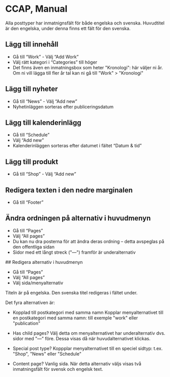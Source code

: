 # CCAP, Manual

Alla posttyper har inmatnignsfält för både engelska och svenska. Huvudtitel är den engelska, under denna finns ett fält för den svenska.

## Lägg till innehåll

- Gå till “Work” 
- Välj “Add Work”
- Välj rätt kategori i “Categories” till höger
- Det finns även en inmatningsbox som heter "Kronologi": här väljer ni år. Om ni vill lägga till fler år tal kan ni gå till "Work" > "Kronologi"

## Lägg till nyheter

- Gå till “News” 
- Välj “Add new”
- Nyhetinläggen sorteras efter publiceringsdatum

## Lägg till kalenderinlägg

- Gå till “Schedule” 
- Välj “Add new”
- Kalenderinläggen sorteras efter datumet i fältet “Datum & tid”

## Lägg till produkt

- Gå till “Shop” 
- Välj “Add new”

## Redigera texten i den nedre marginalen

- Gå till “Footer”

## Ändra ordningen på alternativ i huvudmenyn

- Gå till “Pages” 
- Välj “All pages”
- Du kan nu dra posterna för att ändra deras ordning – detta avspeglas på den offentliga sidan
- Sidor med ett långt streck ("—") framför är underalternativ

## Redigera alternativ i huvudmenyn

- Gå till “Pages” 
- Välj “All pages”
- Välj sida/menyalternativ

Titeln är på engelska. Den svenska titel redigeras i fältet under.

Det fyra alternativen är:

- Kopplad till postkategori med samma namn
Kopplar menyalternativet till en postkategori med samma namn: till exemple "work" eller "publication"

- Has child pages?
Välj detta om menyalternativet har underalternativ dvs. sidor med "—" före. Dessa visas då när huvudalternativet klickas.

- Special post type?
Koppplar menyalternativet till en speciel sidtyp: t.ex. "Shop", "News" eller "Schedule"

- Content page?
Vanlig sida. När detta alternativ väljs visas två inmatningsfält för svensk och engelsk text. 


